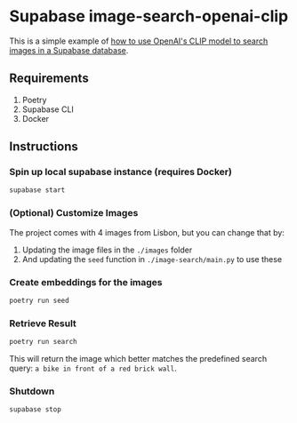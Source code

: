 # Supabase image-search-openai-clip

This is a simple example of [how to use OpenAI's CLIP model to search images in a Supabase database](https://supabase.com/docs/guides/ai/examples/image-search-openai-clip).

## Requirements

1. Poetry
2. Supabase CLI
3. Docker

## Instructions

### Spin up local supabase instance (requires Docker)

```bash
supabase start
```

### (Optional) Customize Images

The project comes with 4 images from Lisbon, but you can change that by:

1. Updating the image files in the `./images` folder
2. And updating the `seed` function in `./image-search/main.py` to use these

### Create embeddings for the images

```bash
poetry run seed
```

### Retrieve Result

```bash
poetry run search
```

This will return the image which better matches the predefined search query: `a bike in front of a red brick wall`.

### Shutdown

```bash
supabase stop
```
